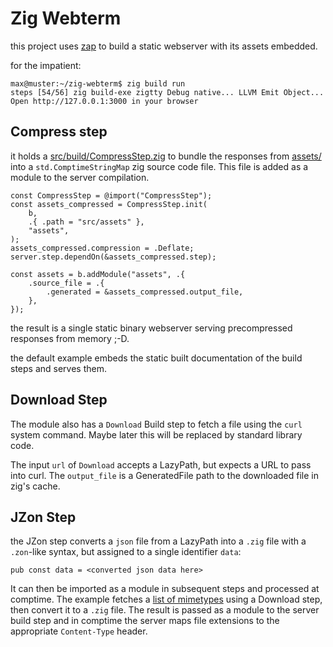 # Zig Webterm

this project uses [zap]([https://](https://github.com/zigzap/zap)) to build a static webserver with its assets embedded.

for the impatient:

```
max@muster:~/zig-webterm$ zig build run
steps [54/56] zig build-exe zigtty Debug native... LLVM Emit Object... 
Open http://127.0.0.1:3000 in your browser
```

## Compress step

it holds a [src/build/CompressStep.zig](src/build/CompressStep.zig) to
bundle the responses from [assets/](assets/)
into a `std.ComptimeStringMap` zig source code file.
This file is added as a module to the server compilation.

```
const CompressStep = @import("CompressStep");
const assets_compressed = CompressStep.init(
    b,
    .{ .path = "src/assets" },
    "assets",
);
assets_compressed.compression = .Deflate;
server.step.dependOn(&assets_compressed.step);

const assets = b.addModule("assets", .{
    .source_file = .{
        .generated = &assets_compressed.output_file,
    },
});
```

the result is a single static binary webserver serving
precompressed responses from memory ;-D.

the default example embeds the static built documentation of the 
build steps and serves them.

## Download Step

The module also has a `Download` Build step to fetch a file using the `curl` system command.
Maybe later this will be replaced by standard library code.

The input `url` of `Download` accepts a LazyPath, but expects a URL to pass into curl.
The `output_file` is a GeneratedFile path to the downloaded file in zig's cache.

## JZon Step

the JZon step converts a `json` file from a LazyPath into a `.zig` file
with a `.zon`-like syntax, but assigned to a single identifier `data`:

```
pub const data = <converted json data here>
```

It can then be imported as a module in subsequent steps and processed at comptime.
The example fetches a
[list of mimetypes](https://github.com/patrickmccallum/mimetype-io/blob/master/src/mimeData.json)
using a Download step, then convert it to a `.zig` file.
The result is passed as a module to the server build step and in comptime
the server maps file extensions to the appropriate `Content-Type`
header.
